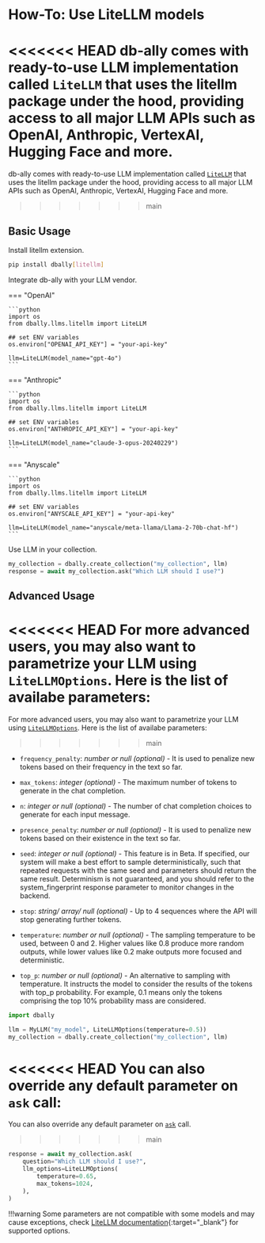 # How-To: Use LiteLLM models

<<<<<<< HEAD
db-ally comes with ready-to-use LLM implementation called `LiteLLM` that uses the litellm package under the hood, providing access to all major LLM APIs such as OpenAI, Anthropic, VertexAI, Hugging Face and more.
=======
db-ally comes with ready-to-use LLM implementation called [`LiteLLM`](../../reference/llms/litellm.md#dbally.llms.litellm.LiteLLM) that uses the litellm package under the hood, providing access to all major LLM APIs such as OpenAI, Anthropic, VertexAI, Hugging Face and more.
>>>>>>> main

## Basic Usage

Install litellm extension.

```bash
pip install dbally[litellm]
```

Integrate db-ally with your LLM vendor.

=== "OpenAI"

    ```python
    import os
    from dbally.llms.litellm import LiteLLM

    ## set ENV variables
    os.environ["OPENAI_API_KEY"] = "your-api-key"

    llm=LiteLLM(model_name="gpt-4o")
    ```

=== "Anthropic"

    ```python
    import os
    from dbally.llms.litellm import LiteLLM

    ## set ENV variables
    os.environ["ANTHROPIC_API_KEY"] = "your-api-key"

    llm=LiteLLM(model_name="claude-3-opus-20240229")
    ```

=== "Anyscale"

    ```python
    import os
    from dbally.llms.litellm import LiteLLM

    ## set ENV variables
    os.environ["ANYSCALE_API_KEY"] = "your-api-key"

    llm=LiteLLM(model_name="anyscale/meta-llama/Llama-2-70b-chat-hf")
    ```

Use LLM in your collection.

```python
my_collection = dbally.create_collection("my_collection", llm)
response = await my_collection.ask("Which LLM should I use?")
```

## Advanced Usage

<<<<<<< HEAD
For more advanced users, you may also want to parametrize your LLM using `LiteLLMOptions`. Here is the list of availabe parameters:
=======
For more advanced users, you may also want to parametrize your LLM using [`LiteLLMOptions`](../../reference/llms/litellm.md#dbally.llms.clients.litellm.LiteLLMOptions). Here is the list of availabe parameters:
>>>>>>> main

- `frequency_penalty`: *number or null (optional)* - It is used to penalize new tokens based on their frequency in the text so far.

- `max_tokens`: *integer (optional)* - The maximum number of tokens to generate in the chat completion.

- `n`: *integer or null (optional)* - The number of chat completion choices to generate for each input message.

- `presence_penalty`: *number or null (optional)* - It is used to penalize new tokens based on their existence in the text so far.

- `seed`: *integer or null (optional)* - This feature is in Beta. If specified, our system will make a best effort to sample deterministically, such that repeated requests with the same seed and parameters should return the same result. Determinism is not guaranteed, and you should refer to the system_fingerprint response parameter to monitor changes in the backend.

- `stop`: *string/ array/ null (optional)* - Up to 4 sequences where the API will stop generating further tokens.

- `temperature`: *number or null (optional)* - The sampling temperature to be used, between 0 and 2. Higher values like 0.8 produce more random outputs, while lower values like 0.2 make outputs more focused and deterministic.

- `top_p`: *number or null (optional)* - An alternative to sampling with temperature. It instructs the model to consider the results of the tokens with top_p probability. For example, 0.1 means only the tokens comprising the top 10% probability mass are considered.

```python
import dbally

llm = MyLLM("my_model", LiteLLMOptions(temperature=0.5))
my_collection = dbally.create_collection("my_collection", llm)
```

<<<<<<< HEAD
You can also override any default parameter on `ask` call:
=======
You can also override any default parameter on [`ask`](../../reference/collection.md#dbally.Collection.ask) call.
>>>>>>> main

```python
response = await my_collection.ask(
    question="Which LLM should I use?",
    llm_options=LiteLLMOptions(
        temperature=0.65,
        max_tokens=1024,
    ),
)
```

!!!warning
    Some parameters are not compatible with some models and may cause exceptions, check [LiteLLM documentation](https://docs.litellm.ai/docs/completion/input#translated-openai-params){:target="_blank"} for supported options.
